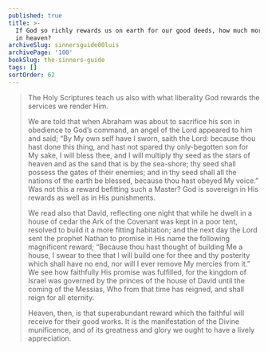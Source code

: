 ```yaml
---
published: true
title: >-
  If God so richly rewards us on earth for our good deeds, how much more will he
  in heaven?
archiveSlug: sinnersguide00luis
archivePage: '100'
bookSlug: the-sinners-guide
tags: []
sortOrder: 62
---
```


> The Holy Scriptures teach us also with what liberality God rewards the services we render Him.
> 
> We are told that when Abraham was about to sacrifice his son in obedience to God’s command, an angel of the Lord appeared to him and said; “By My own self have I sworn, saith the Lord: because thou hast done this thing, and hast not spared thy only-begotten son for My sake, I will bless thee, and I will multiply thy seed as the stars of heaven and as the sand that is by the sea-shore; thy seed shall possess the gates of their enemies; and in thy seed shall all the nations of the earth be blessed, because thou hast obeyed My voice.” Was not this a reward befitting such a Master? God is sovereign in His rewards as well as in His punishments.
> 
> We read also that David, reflecting one night that while he dwelt in a house of cedar the Ark of the Covenant was kept in a poor tent, resolved to build it a more fitting habitation; and the next day the Lord sent the prophet Nathan to promise in His name the following magnificent reward; “Because thou hast thought of building Me a house, I swear to thee that I will build one for thee and thy posterity which shall have no end, nor will I ever remove My mercies from it.” We see how faithfully His promise was fulfilled, for the kingdom of Israel was governed by the princes of the house of David until the coming of the Messias, Who from that time has reigned, and shall reign for all eternity.
> 
> Heaven, then, is that superabundant reward which the faithful will receive for their good works. It is the manifestation of the Divine munificence, and of its greatness and glory we ought to have a lively appreciation.
